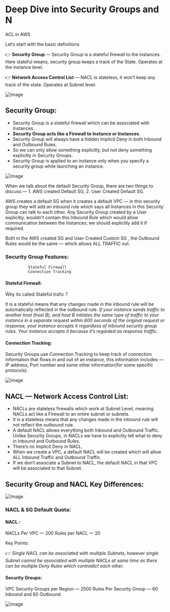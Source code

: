 # Deep Dive into Security Groups and N
ACL in AWS

Let’s start with the basic definitions

👉 **Security Group** — Security Group is a stateful firewall to the instances. Here stateful means, security group keeps a track of the State. Operates at the instance level.

👉 **Network Access Control List** — NACL is stateless, it won’t keep any track of the state. Operates at Subnet level.

![image](https://user-images.githubusercontent.com/33947539/155372566-5ebbcdb4-742b-4874-be95-e49d49cc6823.png)

## Security Group:

- Security Group is a stateful firewall which can be associated with Instances. 
- **Security Group acts like a Firewall to Instance or Instances**. 
- Security Group will always have a hidden Implicit Deny in both Inbound and Outbound Rules. 
- So we can only allow something explicitly, but not deny something explicitly in Security Groups.
- Security Group is applied to an instance only when you specify a security group while launching an instance.

![image](https://user-images.githubusercontent.com/33947539/155377410-a1ef8c53-2b8c-4291-beb8-6c0e3fe29ab7.png)

When we talk about the default Security Group, there are two things to discuss — 
              1. AWS created Default SG, 
              2. User Created Default SG.

AWS creates a default SG when it creates a default VPC — in this security group they will add an inbound rule which says all Instances in this Security Group can talk to each other.
Any Security Group created by a User explicitly, wouldn’t contain this Inbound Rule which would allow communication between the Instances, we should explicitly add it if required.

Both in the AWS created SG and User Created Custom SG , the Outbound Rules would be the same — which allows ALL TRAFFIC out.

### Security Group Features:

              Stateful Firewall
              Connection Tracking

#### Stateful Firewall:
Why its called Stateful trafic ?

It is a stateful means that any changes made in the inbound rule will be automatically reflected in the outbound rule. 
*If your instance sends traffic to another host (host B), and host B initiates the same type of traffic to your instance in a separate request within 600 seconds of the original request or response, your instance accepts it regardless of inbound security group rules. Your instance accepts it because it’s regarded as response traffic.*

#### Connection Tracking:
Security Groups use Connection Tracking to keep track of connection information that flows in and out of an instance, 
this information includes — IP address, Port number and some other information(for some specific protocols).

![image](https://user-images.githubusercontent.com/33947539/155377699-3bb747a8-2849-489e-aa8e-178c45d67e61.png)


## NACL — Network Access Control List:

- NACLs are stateless firewalls which work at Subnet Level, meaning NACLs act like a Firewall to an entire subnet or subnets. 
- It is a stateless means that any changes made in the inbound rule will not reflect the outbound rule.
- A default NACL allows everything both Inbound and Outbound Traffic. Unlike Security Groups, in NACLs we have to explicitly tell what to deny in Inbound and Outbound Rules. 
- There’s no Implicit Deny in NACL.
- When we create a VPC, a default NACL will be created which will allow ALL Inbound Traffic and Outbound Traffic.
- If we don’t associate a Subnet to NACL, the default NACL in that VPC will be associated to that Subnet.

## Security Group and NACL Key Differences:

![image](https://user-images.githubusercontent.com/33947539/155376083-4a431979-9d53-49da-b9fd-025d9f2d01b8.png)

### NACL & SG Default Quota:

#### NACL :
NACLs Per VPC — 200
Rules per NACL — 20

Key Points:

👉 *Single NACL can be associated with multiple Subnets, however single Subnet cannot be associated with multiple NACLs at same time as there can be multiple Deny Rules which contradict each other.*

#### Security Groups:
VPC Security Groups per Region — 2500
Rules Per Security Group — 60 Inbound and 60 Outbound.

![image](https://user-images.githubusercontent.com/33947539/155377158-96a0178c-066f-46c7-9d3f-53e74a43df6c.png)


